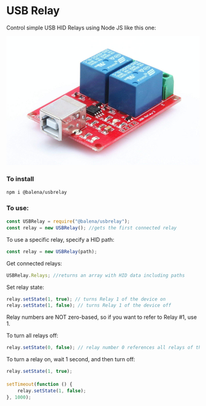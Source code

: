 USB Relay
=============

Control simple USB HID Relays using Node JS like this one:

![picture alt](/usbrelay.jpg "USB Relay")

### To install

```bash
npm i @balena/usbrelay
```

### To use:

```javascript
const USBRelay = require("@balena/usbrelay");
const relay = new USBRelay(); //gets the first connected relay
```

To use a specific relay, specify a HID path:

```javascript
const relay = new USBRelay(path);
```

Get connected relays:

```javascript
USBRelay.Relays; //returns an array with HID data including paths
```

Set relay state:

```javascript
relay.setState(1, true); // turns Relay 1 of the device on
relay.setState(1, false); // turns Relay 1 of the device off
```
Relay numbers are NOT zero-based, so if you want to refer to Relay #1, use 1.

To turn all relays off:

```javascript
relay.setState(0, false); // relay number 0 references all relays of the device
```

To turn a relay on, wait 1 second, and then turn off:

```javascript
relay.setState(1, true);

setTimeout(function () {
    relay.setState(1, false);
}, 1000);
```
